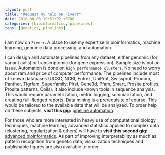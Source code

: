 ```yaml
---
layout: post
title: "Request my help on Fiverr"
date: 2018-08-06 19:51:02 +0700
categories: [bioinformatics, pipelines]
tags: [genetics, pipelines]
---
```


I am now on `Fiverr`. 
A place to use my expertise in bioinformatics, machine learning, genomic data processing, and automation.

I can design and automate pipelines from any dataset, either genomic (for variant calls) or transcriptomic (for gene expression).
Sample size is not an issue.
Automation is done on `high performance clusters`.
No need to worry about ram and price of computer performance.
The pipelines include most of known databases (UCSC, NCBI, Entrez, UniProt, Swissprot, Prodom, Panther, Tigrfam, Superfamily, Pirsf, Gene3d, Pfam, Smart, Prosite profiles, Prosite patterns, Coils).
It also include known tools in sequence analysis.
This would require parametrization, metric logging, summarization, and creating full-fledged reports.
Data mining is a prerequisite of course.
This would be tailored to the available data that will be analyzed.
To order help on these subjects, **visit this gig:** [pipeline automation][pipelines].


For those who are more interested in heavy use of computational biology techniques, machine learning, advanced statistics applied to complex data (clustering, regularization & others) will have to **visit this second gig:** [advanced bioinformatics][bioinformatics].
As part of improving interpretability as much as pattern recognition from genetic data, visualization techniques and publishable figures are also available to order.


[bioinformatics]: https://www.fiverr.com/vizgenetics/do-bioinformatics-and-visualizations
[pipelines]: https://www.fiverr.com/vizgenetics/bioinformatic-and-automation-scripting

